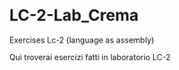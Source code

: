 # LC-2-Lab_Crema
Exercises Lc-2  (language as assembly)

Quì troverai esercizi fatti in laboratorio LC-2
